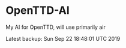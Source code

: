 # OpenTTD-AI
My AI for OpenTTD, will use primarily air

Latest backup: Sun Sep 22 18:48:01 UTC 2019
